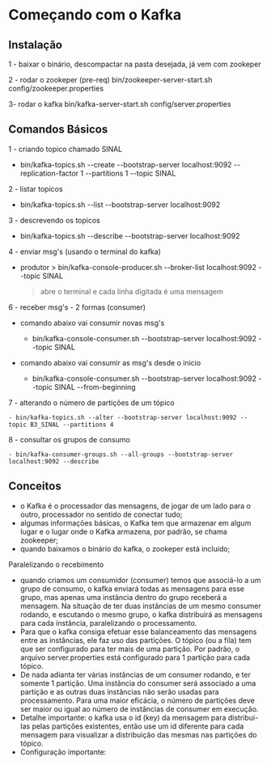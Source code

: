 # Começando com o Kafka

## Instalação

1 - baixar o binário, descompactar na pasta desejada, já vem com zookeper

2 - rodar o zookeper (pre-req)
bin/zookeeper-server-start.sh config/zookeeper.properties

3- rodar o kafka
bin/kafka-server-start.sh config/server.properties

## Comandos Básicos

1 - criando topico chamado SINAL

- bin/kafka-topics.sh --create --bootstrap-server localhost:9092 --replication-factor 1 --partitions 1 --topic SINAL

2 - listar topicos

- bin/kafka-topics.sh --list --bootstrap-server localhost:9092

3 - descrevendo os topicos

- bin/kafka-topics.sh --describe --bootstrap-server localhost:9092

4 - enviar msg's (usando o terminal do kafka)

- produtor > bin/kafka-console-producer.sh --broker-list localhost:9092 --topic SINAL
  > abre o terminal e cada linha digitada é uma mensagem

6 - receber msg's - 2 formas (consumer)

- comando abaixo vai consumir novas msg's

  - bin/kafka-console-consumer.sh --bootstrap-server localhost:9092 --topic SINAL

- comando abaixo vai consumir as msg's desde o inicio
  - bin/kafka-console-consumer.sh --bootstrap-server localhost:9092 --topic SINAL --from-beginning

7 - alterando o número de partições de um tópico

    - bin/kafka-topics.sh --alter --bootstrap-server localhost:9092 --topic B3_SINAL --partitions 4

8 - consultar os grupos de consumo

    - bin/kafka-consumer-groups.sh --all-groups --bootstrap-server localhost:9092 --describe

## Conceitos

- o Kafka é o processador das mensagens, de jogar de um lado para o outro, processador no sentido de conectar tudo;
- algumas informações básicas, o Kafka tem que armazenar em algum lugar e o lugar onde o Kafka armazena, por padrão, se chama zookeeper;
- quando baixamos o binário do kafka, o zookeper está incluído;

Paralelizando o recebimento

- quando criamos um consumidor (consumer) temos que associá-lo a um grupo de consumo, o kafka enviará todas as mensagens para esse grupo, mas apenas uma instância dentro do grupo receberá a mensagem. Na situação de ter duas instâncias de um mesmo consumer rodando, e escutando o mesmo grupo, o kafka distribuirá as mensagens para cada instância, paralelizando o processamento.
- Para que o kafka consiga efetuar esse balanceamento das mensagens entre as instâncias, ele faz uso das partições. O tópico (ou a fila) tem que ser configurado para ter mais de uma partição. Por padrão, o arquivo server.properties está configurado para 1 partição para cada tópico.
- De nada adianta ter várias instâncias de um consumer rodando, e ter somente 1 partição. Uma instância do consumer será associado a uma partição e as outras duas instâncias não serão usadas para processamento. Para uma maior eficácia, o número de partições deve ser maior ou igual ao número de instâncias de consumer em execução.
- Detalhe importante: o kafka usa o id (key) da mensagem para distribui-las pelas partições existentes, então use um id diferente para cada mensagem para visualizar a distribuição das mesmas nas partições do tópico.
- Configuração importante:



